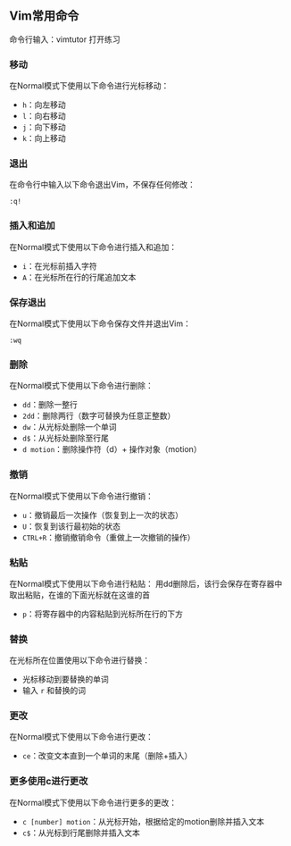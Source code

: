 ## Vim常用命令
命令行输入：vimtutor 打开练习

### 移动
在Normal模式下使用以下命令进行光标移动：

- `h`：向左移动
- `l`：向右移动
- `j`：向下移动
- `k`：向上移动

### 退出
在命令行中输入以下命令退出Vim，不保存任何修改：

```
:q!
```

### 插入和追加
在Normal模式下使用以下命令进行插入和追加：

- `i`：在光标前插入字符
- `A`：在光标所在行的行尾追加文本

### 保存退出
在Normal模式下使用以下命令保存文件并退出Vim：

```
:wq
```

### 删除
在Normal模式下使用以下命令进行删除：

- `dd`：删除一整行
- `2dd`：删除两行（数字可替换为任意正整数）
- `dw`：从光标处删除一个单词
- `d$`：从光标处删除至行尾
- `d motion`：删除操作符（d）+ 操作对象（motion）

### 撤销
在Normal模式下使用以下命令进行撤销：

- `u`：撤销最后一次操作（恢复到上一次的状态）
- `U`：恢复到该行最初始的状态
- `CTRL+R`：撤销撤销命令（重做上一次撤销的操作）

### 粘贴
在Normal模式下使用以下命令进行粘贴：
用dd删除后，该行会保存在寄存器中  
取出粘贴，在谁的下面光标就在这谁的首
- `p`：将寄存器中的内容粘贴到光标所在行的下方

### 替换
在光标所在位置使用以下命令进行替换：

- 光标移动到要替换的单词
- 输入 `r` 和替换的词

### 更改
在Normal模式下使用以下命令进行更改：

- `ce`：改变文本直到一个单词的末尾（删除+插入）

### 更多使用c进行更改
在Normal模式下使用以下命令进行更多的更改：

- `c [number] motion`：从光标开始，根据给定的motion删除并插入文本
- `c$`：从光标到行尾删除并插入文本

